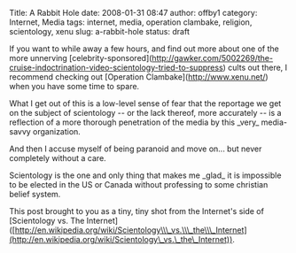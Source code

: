 Title: A Rabbit Hole
date: 2008-01-31 08:47
author: offby1
category: Internet, Media
tags: internet, media, operation clambake, religion, scientology, xenu
slug: a-rabbit-hole
status: draft

If you want to while away a few hours, and find out more about one of the more unnerving \[celebrity-sponsored\](<http://gawker.com/5002269/the-cruise-indoctrination-video-scientology-tried-to-suppress>) cults out there, I recommend checking out \[Operation Clambake\](<http://www.xenu.net/>) when you have some time to spare.

What I get out of this is a low-level sense of fear that the reportage we get on the subject of scientology \-- or the lack thereof, more accurately \-- is a reflection of a more thorough penetration of the media by this \_very\_ media-savvy organization.

And then I accuse myself of being paranoid and move on\... but never completely without a care.

Scientology is the one and only thing that makes me \_glad\_ it is impossible to be elected in the US or Canada without professing to some christian belief system.

This post brought to you as a tiny, tiny shot from the Internet\'s side of \[Scientology vs. The Internet\]([http://en.wikipedia.org/wiki/Scientology\\\_vs.\\\_the\\\_Internet](http://en.wikipedia.org/wiki/Scientology\_vs.\_the\_Internet)).
